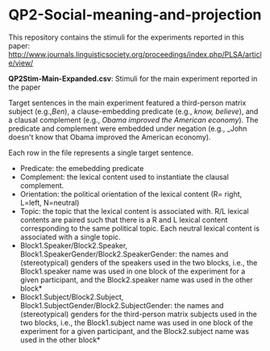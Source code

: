 # QP2-Social-meaning-and-projection

This repository contains the stimuli for the experiments reported in this paper: http://www.journals.linguisticsociety.org/proceedings/index.php/PLSA/article/view/  

**QP2Stim-Main-Expanded.csv**: Stimuli for the main experiment reported in the paper

Target sentences in the main experiment featured a third-person matrix subject (e.g.,_Ben_), a clause-embedding predicate (e.g., _know, believe_), and a clausal complement (e.g., _Obama improved the American economy_).  The predicate and complement were embedded under negation (e.g., _John doesn't know that Obama improved the American economy). 

Each row in the file represents a single target sentence.
- Predicate: the emebedding predicate
- Complement: the lexical content used to instantiate the clausal complement.
- Orientation: the political orientation of the lexical content (R= right, L=left, N=neutral)
- Topic: the topic that the lexical content is associated with. R/L lexical contents are paired such that there is a R and L lexical content corresponding to the same political topic. Each neutral lexical content is associated with a single topic. 
- Block1.Speaker/Block2.Speaker, Block1.SpeakerGender/Block2.SpeakerGender: the names and (stereotypical) genders of the speakers used in the two blocks, i.e., the Block1.speaker name was used in one block of the experiment for a given participant, and the Block2.speaker name was used in the other block* 
- Block1.Subject/Block2.Subject, Block1.SubjectGender/Block2.SubjectGender: the names and (stereotypical) genders for the third-person matrix subjects used in the two blocks, i.e., the Block1.subject name was used in one block of the experiment for a given participant, and the Block2.subject name was used in the other block* 
